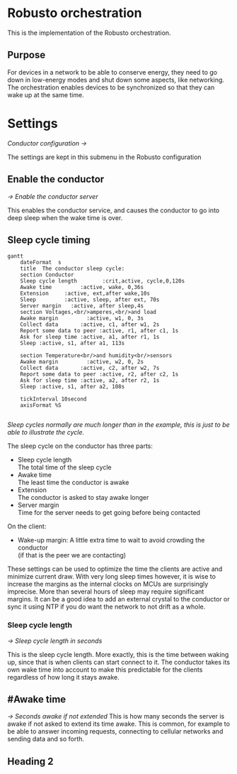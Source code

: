 # Robusto orchestration
This is the implementation of the Robusto orchestration.

## Purpose
For devices in a network to be able to conserve energy, they need to go down in low-energy modes and shut down some aspects, like networking.<br />
The orchestration enables devices to be synchronized so that they can wake up at the same time.
# Settings
_Conductor configuration ->_

The settings are kept in this submenu in the Robusto configuration
## Enable the conductor
_-> Enable the conductor server_

This enables the conductor service, and causes the conductor to go into deep sleep when the wake time is over. 
## Sleep cycle timing

```mermaid
gantt
    dateFormat  s
    title  The conductor sleep cycle:    
    section Conductor  
    Sleep cycle length        :crit,active, cycle,0,120s
    Awake time         :active, wake, 0,36s
    Extension     :active, ext,after wake,10s
    Sleep         :active, sleep, after ext, 70s
    Server margin   :active, after sleep,4s
    section Voltages,<br/>amperes,<br/>and load
    Awake margin         :active, w1, 0, 3s
    Collect data       :active, c1, after w1, 2s
    Report some data to peer :active, r1, after c1, 1s
    Ask for sleep time :active, a1, after r1, 1s
    Sleep :active, s1, after a1, 113s

    section Temperature<br/>and humidity<br/>sensors
    Awake margin         :active, w2, 0, 2s
    Collect data       :active, c2, after w2, 7s
    Report some data to peer :active, r2, after c2, 1s
    Ask for sleep time :active, a2, after r2, 1s
    Sleep :active, s1, after a2, 108s
    
    tickInterval 10second
    axisFormat %S
    
``````
_Sleep cycles normally are much longer than in the example, this is just to be able to illustrate the cycle._

The sleep cycle on the conductor has three parts:
* Sleep cycle length<br/>The total time of the sleep cycle
* Awake time<br/>The least time the conductor is awake
* Extension<br/>The conductor is asked to stay awake longer
* Server margin<br/>Time for the server needs to get going before being contacted

On the client:
* Wake-up margin:  A little extra time to wait to avoid crowding the conductor<br/> (if that is the peer we are contacting)

These settings can be used to optimize the time the clients are active and minimize current draw. With very long sleep times however, it is wise to increase the margins as the internal clocks on MCUs are surprisingly imprecise. More than several hours of sleep may require significant margins. It can be a good idea to add an external crystal to the conductor or sync it using NTP if you do want the network to not drift as a whole. 

### Sleep cycle length
_-> Sleep cycle length in seconds_

This is the sleep cycle length. More exactly, this is the time between waking up, since that is when clients can start connect to it. The conductor takes its own wake time into account to make this predictable for the clients regardless of how long it stays awake.

## #Awake time
_-> Seconds awake if not extended_
This is how many seconds the server is awake if not asked to extend its time awake. This is common, for example to be able to answer incoming requests, connecting to cellular networks and sending data and so forth. 

## Heading 2
